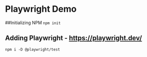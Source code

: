 # Playwright Demo

##Initializing NPM
```npm init```

## Adding Playwright - https://playwright.dev/

``npm i -D @playwright/test``



